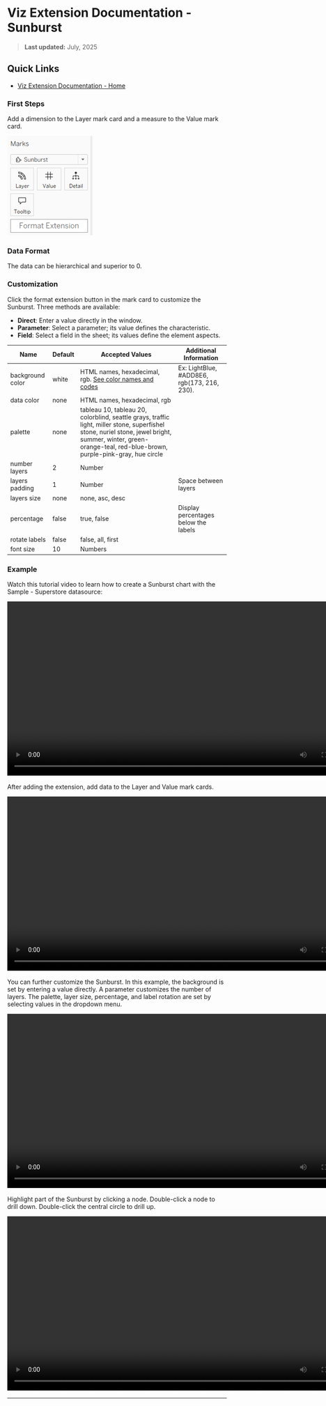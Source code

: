 
# Viz Extension Documentation - Sunburst

> **Last updated:** July, 2025

## Quick Links

- [Viz Extension Documentation - Home](Documentation-Viz.md)

### First Steps


Add a dimension to the Layer mark card and a measure to the Value mark card.

![Marks card](./Media/sunbusrt_mark_card.png)

### Data Format

The data can be hierarchical and superior to 0.

### Customization


Click the format extension button in the mark card to customize the Sunburst. Three methods are available:

- **Direct**: Enter a value directly in the window.
- **Parameter**: Select a parameter; its value defines the characteristic.
- **Field**: Select a field in the sheet; its values define the element aspects.

| Name            | Default | Accepted Values | Additional Information |
|-----------------|---------|----------------|-------------------------|
| background color| white   | HTML names, hexadecimal, rgb. [See color names and codes](https://htmlcolorcodes.com/color-names/) | Ex: LightBlue, #ADD8E6, rgb(173, 216, 230). |
| data color      | none    | HTML names, hexadecimal, rgb |
| palette         | none    | tableau 10, tableau 20, colorblind, seattle grays, traffic light, miller stone, superfishel stone, nuriel stone, jewel bright, summer, winter, green-orange-teal, red-blue-brown, purple-pink-gray, hue circle |
| number layers   | 2       | Number |
| layers padding  | 1       | Number | Space between layers |
| layers size     | none    | none, asc, desc |
| percentage      | false   | true, false | Display percentages below the labels |
| rotate labels   | false   | false, all, first |
| font size       | 10      | Numbers |  |

### Example

Watch this tutorial video to learn how to create a Sunburst chart with the Sample - Superstore datasource:

<video src="./Media/sunburst-viz-add-extension.mp4" controls width="800">
  Your browser does not support the video tag.
</video>


After adding the extension, add data to the Layer and Value mark cards.

<video src="./Media/sunburst-viz-display-graph.mp4" controls width="800">
  Your browser does not support the video tag.
</video>


You can further customize the Sunburst. In this example, the background is set by entering a value directly. A parameter customizes the number of layers. The palette, layer size, percentage, and label rotation are set by selecting values in the dropdown menu.

<video src="./Media/sunburst-viz-custom.mp4" controls width="800">
  Your browser does not support the video tag.
</video>


Highlight part of the Sunburst by clicking a node. Double-click a node to drill down. Double-click the central circle to drill up.

<video src="./Media/sunburst-viz-actions.mp4" controls width="800">
  Your browser does not support the video tag.
</video>

---
